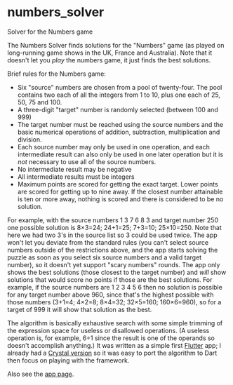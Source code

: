 # numbers_solver

Solver for the Numbers game

The Numbers Solver finds solutions for the "Numbers" game (as played on long-running game shows in the UK, France and Australia). Note that it doesn't let you *play* the numbers game, it just finds the best solutions.

Brief rules for the Numbers game:

* Six "source" numbers are chosen from a pool of twenty-four. The pool contains two each of all the integers from 1 to 10, plus one each of 25, 50, 75 and 100.
* A three-digit "target" number is randomly selected (between 100 and 999)
* The target number must be reached using the source numbers and the basic numerical operations of addition, subtraction, multiplication and division.
* Each source number may only be used in one operation, and each intermediate result can also only be used in one later operation but it is *not* necessary to use all of the source numbers.
* No intermediate result may be negative
* All intermediate results must be integers
* Maximum points are scored for getting the exact target. Lower points are scored for getting up to nine away. If the closest number attainable is ten or more away, nothing is scored and there is considered to be no solution.
  
For example, with the source numbers 1 3 7 6 8 3 and target number 250 one possible solution is 8×3=24; 24+1=25; 7+3=10; 25×10=250. Note that here we had two 3's in the source list so 3 could be used twice. The app won't let you deviate from the standard rules (you can't select source numbers outside of the restrictions above, and the app starts solving the puzzle as soon as you select six source numbers and a valid target number), so it doesn't yet support "scary numbers" rounds. The app only shows the best solutions (those closest to the target number) and *will* show solutions that would score no points if those are the best solutions. For example, if the source numbers are 1 2 3 4 5 6 then no solution is possible for any target number above 960, since that's the highest possible with those numbers (3+1=4; 4×2=8; 8×4=32; 32×5=160; 160×6=960), so for a target of 999 it will show that solution as the best.

The algorithm is basically exhaustive search with some simple trimming of the expression space for useless or disallowed operations. (A useless operation is, for example, 6÷1 since the result is one of the operands so doesn't accomplish anything.)
It was written as a simple first [Flutter](https://flutter.dev/) app; I already had a [Crystal version](https://github.com/joatca/numbers) so it was easy to port the algorithm to Dart then focus on playing with the framework.

Also see the [app page](https://apps.joat.me/page/numbers/).
